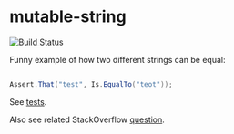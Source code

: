 # mutable-string

[![Build Status](https://travis-ci.org/vanashimko/mutable-string.svg?branch=master)](https://travis-ci.org/vanashimko/mutable-string)

Funny example of how two different strings can be equal:

```csharp

Assert.That("test", Is.EqualTo("teot"));

```

See [tests](https://github.com/vanashimko/mutable-string/blob/master/MutableString.Tests/MutableStringTests.cs).

Also see related StackOverflow [question](https://stackoverflow.com/questions/58705351/why-does-using-fieldoffset0-in-c-sharp-end-up-with-different-pointers-for-char).

